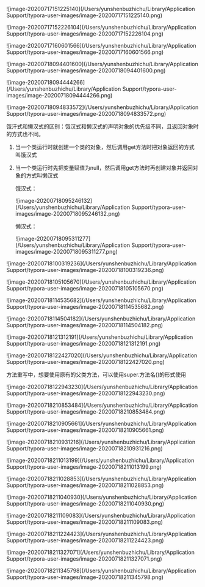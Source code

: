 ![image-20200717151225140](/Users/yunshenbuzhichu/Library/Application Support/typora-user-images/image-20200717151225140.png)

![image-20200717152226104](/Users/yunshenbuzhichu/Library/Application Support/typora-user-images/image-20200717152226104.png)

 ![image-20200717160601566](/Users/yunshenbuzhichu/Library/Application Support/typora-user-images/image-20200717160601566.png)

![image-20200718094401600](/Users/yunshenbuzhichu/Library/Application Support/typora-user-images/image-20200718094401600.png)

![image-20200718094444266](/Users/yunshenbuzhichu/Library/Application Support/typora-user-images/image-20200718094444266.png)

![image-20200718094833572](/Users/yunshenbuzhichu/Library/Application Support/typora-user-images/image-20200718094833572.png)

​	饿汗式和懒汉式的区别：饿汉式和懒汉式的声明对象的优先级不同，且返回对象时的方式也不同。

  1. 当一个类运行时就创建一个类的对象，然后调用get方法时把对象返回的方式叫饿汉式

  2. 当一个类运行时先把变量赋值为null，然后调用get方法时再创建对象并返回对象的方式叫懒汉式

     饿汉式：

     ![image-20200718095246132](/Users/yunshenbuzhichu/Library/Application Support/typora-user-images/image-20200718095246132.png)

     懒汉式：

     ![image-20200718095311277](/Users/yunshenbuzhichu/Library/Application Support/typora-user-images/image-20200718095311277.png)

![image-20200718100319236](/Users/yunshenbuzhichu/Library/Application Support/typora-user-images/image-20200718100319236.png)

![image-20200718105105670](/Users/yunshenbuzhichu/Library/Application Support/typora-user-images/image-20200718105105670.png)

![image-20200718114535682](/Users/yunshenbuzhichu/Library/Application Support/typora-user-images/image-20200718114535682.png)

![image-20200718114504182](/Users/yunshenbuzhichu/Library/Application Support/typora-user-images/image-20200718114504182.png)

![image-20200718121312191](/Users/yunshenbuzhichu/Library/Application Support/typora-user-images/image-20200718121312191.png)

![image-20200718122427020](/Users/yunshenbuzhichu/Library/Application Support/typora-user-images/image-20200718122427020.png)

方法重写中，想要使用原有的父类方法，可以使用super.方法名()的形式使用

![image-20200718122943230](/Users/yunshenbuzhichu/Library/Application Support/typora-user-images/image-20200718122943230.png)

![image-20200718210853484](/Users/yunshenbuzhichu/Library/Application Support/typora-user-images/image-20200718210853484.png)

![image-20200718210905661](/Users/yunshenbuzhichu/Library/Application Support/typora-user-images/image-20200718210905661.png)

![image-20200718210931216](/Users/yunshenbuzhichu/Library/Application Support/typora-user-images/image-20200718210931216.png)

![image-20200718211013199](/Users/yunshenbuzhichu/Library/Application Support/typora-user-images/image-20200718211013199.png)

![image-20200718211028853](/Users/yunshenbuzhichu/Library/Application Support/typora-user-images/image-20200718211028853.png)

![image-20200718211040930](/Users/yunshenbuzhichu/Library/Application Support/typora-user-images/image-20200718211040930.png)

![image-20200718211109083](/Users/yunshenbuzhichu/Library/Application Support/typora-user-images/image-20200718211109083.png)

![image-20200718211224423](/Users/yunshenbuzhichu/Library/Application Support/typora-user-images/image-20200718211224423.png)

![image-20200718211327071](/Users/yunshenbuzhichu/Library/Application Support/typora-user-images/image-20200718211327071.png)

![image-20200718211345798](/Users/yunshenbuzhichu/Library/Application Support/typora-user-images/image-20200718211345798.png)

